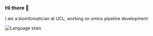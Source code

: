 ### Hi there 👋

I am a bioinfomatician at UCL, working on omics pipeline development

![Language stats](https://github-readme-stats.vercel.app/api/top-langs/?username=chriswyatt1&langs_count=10&layout=compact&exclude_repo=treebest,carla-git,snipmate.vim,mafTools,hcluster)

